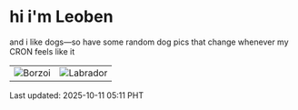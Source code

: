 # hi i'm Leoben

and i like dogs—so have some random dog pics that change whenever my CRON feels like it

|  |  |
|--------|----------|
| ![Borzoi](https://random-dog-vercel.vercel.app/api/random-borzoi?v=1760130696) | ![Labrador](https://random-dog-vercel.vercel.app/api/random-labrador?v=1760130696) |

Last updated: 2025-10-11 05:11 PHT
